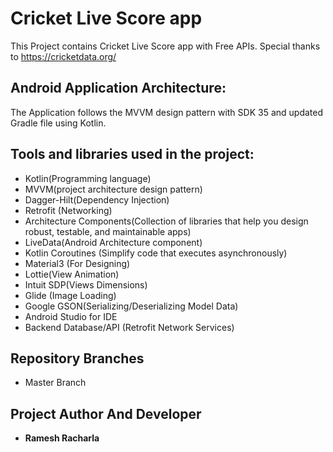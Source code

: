 # Cricket Live Score app
This Project contains Cricket Live Score app with Free APIs. Special thanks to https://cricketdata.org/

## Android Application Architecture:
The Application follows the MVVM design pattern with SDK 35 and updated Gradle file using Kotlin.

## Tools and libraries used in the project:
 
 * Kotlin(Programming language)
 * MVVM(project architecture design pattern)
 * Dagger-Hilt(Dependency Injection)
 * Retrofit (Networking)
 * Architecture Components(Collection of libraries that help you design robust, testable, and maintainable apps)
 * LiveData(Android Architecture component)
 * Kotlin Coroutines (Simplify code that executes asynchronously)
 * Material3 (For Designing)
 * Lottie(View Animation)
 * Intuit SDP(Views Dimensions)  
 * Glide (Image Loading)  
 * Google GSON(Serializing/Deserializing Model Data)
 * Android Studio for IDE 
 * Backend Database/API (Retrofit Network Services) 
   
## Repository Branches
 - Master Branch
 
## Project Author And Developer
- **Ramesh Racharla** 

